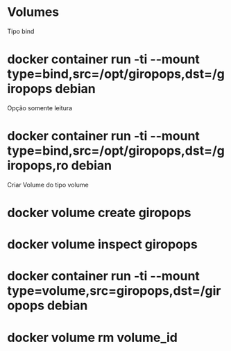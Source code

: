 # Volumes
Tipo bind
# docker container run -ti --mount type=bind,src=/opt/giropops,dst=/giropops debian
Opção somente leitura
# docker container run -ti --mount type=bind,src=/opt/giropops,dst=/giropops,ro debian
Criar Volume do tipo volume
# docker volume create giropops
# docker volume inspect giropops
# docker container run -ti --mount type=volume,src=giropops,dst=/giropops debian
# docker volume rm volume_id